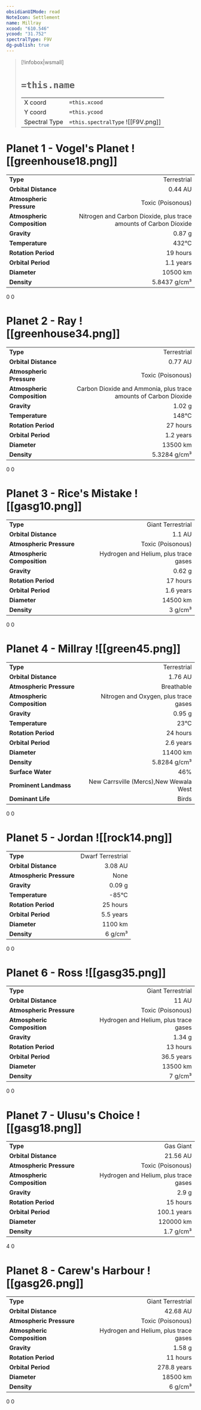 ```yaml
---
obsidianUIMode: read
NoteIcon: Settlement
name: Millray
xcood: "610.546"
ycood: "31.752"
spectralType: F9V
dg-publish: true
---
```

> [!infobox|wsmall]
> # `=this.name`
> | | |
> | - | - |
> | X coord | `=this.xcood` |
> | Y coord| `=this.ycood` |
> | Spectral Type | `=this.spectralType` ![[F9V.png]] |

# Planet 1 - Vogel's Planet ![[greenhouse18.png]]
|                             |                           |
| --------------------------- | -------------------------:|
| **Type**                    |             Terrestrial |
| **Orbital Distance**        |   0.44 AU |
| **Atmospheric Pressure**    |       Toxic (Poisonous) |
| **Atmospheric Composition** |      Nitrogen and Carbon Dioxide, plus trace amounts of Carbon Dioxide |
| **Gravity**                 |        0.87 g |
| **Temperature**             |    432°C |
| **Rotation Period**         |  19 hours |
| **Orbital Period** | 1.1 years |
| **Diameter**                |      10500 km | 
| **Density**                 |    5.8437 g/cm³ |



0
0



# Planet 2 - Ray ![[greenhouse34.png]]
|                             |                           |
| --------------------------- | -------------------------:|
| **Type**                    |             Terrestrial |
| **Orbital Distance**        |   0.77 AU |
| **Atmospheric Pressure**    |       Toxic (Poisonous) |
| **Atmospheric Composition** |      Carbon Dioxide and Ammonia, plus trace amounts of Carbon Dioxide |
| **Gravity**                 |        1.02 g |
| **Temperature**             |    148°C |
| **Rotation Period**         |  27 hours |
| **Orbital Period** | 1.2 years |
| **Diameter**                |      13500 km | 
| **Density**                 |    5.3284 g/cm³ |



0
0



# Planet 3 - Rice's Mistake ![[gasg10.png]]
|                             |                           |
| --------------------------- | -------------------------:|
| **Type**                    |             Giant Terrestrial |
| **Orbital Distance**        |   1.1 AU |
| **Atmospheric Pressure**    |       Toxic (Poisonous) |
| **Atmospheric Composition** |      Hydrogen and Helium, plus trace gases |
| **Gravity**                 |        0.62 g |
| **Rotation Period**         |  17 hours |
| **Orbital Period** | 1.6 years |
| **Diameter**                |      14500 km | 
| **Density**                 |    3 g/cm³ |



0
0



# Planet 4 - Millray ![[green45.png]]
|                             |                           |
| --------------------------- | -------------------------:|
| **Type**                    |             Terrestrial |
| **Orbital Distance**        |   1.76 AU |
| **Atmospheric Pressure**    |       Breathable |
| **Atmospheric Composition** |      Nitrogen and Oxygen, plus trace gases |
| **Gravity**                 |        0.95 g |
| **Temperature**             |    23°C |
| **Rotation Period**         |  24 hours |
| **Orbital Period** | 2.6 years |
| **Diameter**                |      11400 km | 
| **Density**                 |    5.8284 g/cm³ |
| **Surface Water**           |           46% | 
| **Prominent Landmass**      |         New Carrsville (Mercs),New Wewala West | 
| **Dominant Life**           |         Birds |



0
0



# Planet 5 - Jordan ![[rock14.png]]
|                             |                           |
| --------------------------- | -------------------------:|
| **Type**                    |             Dwarf Terrestrial |
| **Orbital Distance**        |   3.08 AU |
| **Atmospheric Pressure**    |       None |
| **Gravity**                 |        0.09 g |
| **Temperature**             |    -85°C |
| **Rotation Period**         |  25 hours |
| **Orbital Period** | 5.5 years |
| **Diameter**                |      1100 km | 
| **Density**                 |    6 g/cm³ |



0
0



# Planet 6 - Ross ![[gasg35.png]]
|                             |                           |
| --------------------------- | -------------------------:|
| **Type**                    |             Giant Terrestrial |
| **Orbital Distance**        |   11 AU |
| **Atmospheric Pressure**    |       Toxic (Poisonous) |
| **Atmospheric Composition** |      Hydrogen and Helium, plus trace gases |
| **Gravity**                 |        1.34 g |
| **Rotation Period**         |  13 hours |
| **Orbital Period** | 36.5 years |
| **Diameter**                |      13500 km | 
| **Density**                 |    7 g/cm³ |



0
0



# Planet 7 - Ulusu's Choice ![[gasg18.png]]
|                             |                           |
| --------------------------- | -------------------------:|
| **Type**                    |             Gas Giant |
| **Orbital Distance**        |   21.56 AU |
| **Atmospheric Pressure**    |       Toxic (Poisonous) |
| **Atmospheric Composition** |      Hydrogen and Helium, plus trace gases |
| **Gravity**                 |        2.9 g |
| **Rotation Period**         |  15 hours |
| **Orbital Period** | 100.1 years |
| **Diameter**                |      120000 km | 
| **Density**                 |    1.7 g/cm³ |



4
0



# Planet 8 - Carew's Harbour ![[gasg26.png]]
|                             |                           |
| --------------------------- | -------------------------:|
| **Type**                    |             Giant Terrestrial |
| **Orbital Distance**        |   42.68 AU |
| **Atmospheric Pressure**    |       Toxic (Poisonous) |
| **Atmospheric Composition** |      Hydrogen and Helium, plus trace gases |
| **Gravity**                 |        1.58 g |
| **Rotation Period**         |  11 hours |
| **Orbital Period** | 278.8 years |
| **Diameter**                |      18500 km | 
| **Density**                 |    6 g/cm³ |



0
0



